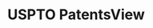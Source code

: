 ---
layout: default
bigquery: https://console.cloud.google.com/bigquery?p=patents-public-data&d=patentsview&page=dataset
citation: Attribution should be given to PatentsView for use, distribution, or derivative
  works.
code: https://github.com/CSSIP-AIR/PatentsView-Code-Snippets/
contributors: USPTO
cost: None
description: 'PatentsView includes US patent data including raw data (summaries, applications,
  pregrant applications), disambugations of inventors and assignees, and inventor
  gender estimates.  Also foreign priority data, # of figures and sheets, and government
  interest statements.'
documentation: https://patentsview.org/query/builder-faqs
last_edit: Mon, 04 Apr 2022 19:02:57 GMT
location: https://patentsview.org/
maintained_by: USPTO
record_creation_timestamp: 12/2/2020 17:20:46
schema_fields: '[''male_flag'', ''designation'', ''disamb_inventor_id_20200929'',
  ''subsection_id'', ''date'', ''state'', ''disamb_assignee_id_20191008'', ''name_first'',
  ''status'', ''symbol_position'', ''term_grant'', ''id'', ''classification_data_source'',
  ''disamb_inventor_id_20171003'', ''level_three'', ''disamb_assignee_id_20190312'',
  ''rule_47'', ''ipc_version_indicator'', ''term_disclaimer'', ''category_id'', ''patent_id'',
  ''classification_status'', ''group'', ''disamb_inventor_id_20180528'', ''term_extension'',
  ''organization_id'', ''sequence'', ''contract_award_number'', ''classification_value'',
  ''rawinventor_id'', ''disclaimer_date'', ''lawyer_id'', ''rawassignee_id'', ''variety'',
  ''disamb_inventor_id_20190312'', ''disamb_assignee_id_20191231'', ''disamb_inventor_id_20171226'',
  ''field_id'', ''lapse_of_patent'', ''field_title'', ''location_id'', ''doc_type'',
  ''num_claims'', ''series_code'', ''subgroup_id'', ''gi_statement'', ''number'',
  ''disamb_assignee_id_20181127'', ''attribution_status'', ''uuid'', ''length'', ''title'',
  ''latlong'', ''county'', ''county_fips'', ''state_fips'', ''level_one'', ''disamb_inventor_id_20200630'',
  ''num'', ''group_id'', ''action_date'', ''disamb_inventor_id_20191008'', ''country'',
  ''name'', ''rel_id'', ''subgroup'', ''disamb_assignee_id_20200929'', ''name_last'',
  ''num_figures'', ''withdrawn'', ''category'', ''mainclass_id'', ''f371_date'', ''disamb_inventor_id_20181127'',
  ''main_group'', ''disamb_assignee_id_20200331'', ''publication_number'', ''subclass_id'',
  ''latitude'', ''level_two'', ''f102_date'', ''rawlocation_id'', ''text'', ''exemplary'',
  ''classification_level'', ''applicant_type'', ''disamb_inventor_id_20201229'', ''subclass'',
  ''kind'', ''num_sheets'', ''abstract'', ''disamb_inventor_id_20170307'', ''longitude'',
  ''type'', ''organization'', ''ipc_class'', ''disamb_inventor_id_20200331'', ''disamb_assignee_id_20190820'',
  ''country_transformed'', ''city'', ''_371_date'', ''filename'', ''sector_title'',
  ''role'', ''reldocno'', ''disamb_inventor_id_20170808'', ''disamb_inventor_id_20191231'',
  ''fname'', ''application_id'', ''subcategory_id'', ''male'', ''deceased'', ''disamb_inventor_id_20190820'',
  ''inventor_id'', ''citation_id'', ''relkind'', ''doctype'', ''section_id'', ''_102_date'',
  ''assignee_id'', ''latin_name'', ''section'', ''disamb_assignee_id_20200630'', ''dependent'',
  ''lname'']'
shortname: patentsview
tags:
- disambiguation
- United States
- gender
terms_of_use: Creative Commons Attribution 4.0 International License.
timeframe: 1963-1999
title: USPTO PatentsView
uuid: cf1780b1-e265-4e49-8d1d-83b9cfe0fd9a
---